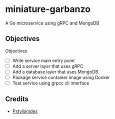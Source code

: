 # miniature-garbanzo
A Go microservice using gRPC and MongoDB

## Objectives

Objectives

* [ ] Write service main entry point
* [ ] Add a server layer that uses gRPC
* [ ] Add a database layer that uses MongoDB
* [ ] Package service container image using Docker
* [ ] Test service using grpcc cli interface

## Credits

* [Pstylianides](http://pstylianides.com/a-go-microservice-using-grpc-and-mongodb/)

